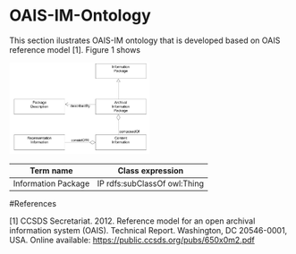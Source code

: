 # OAIS-IM-Ontology

This section ilustrates OAIS-IM ontology that is developed based on OAIS reference model [1]. Figure 1 shows

[<img src="/images/pds-label-uml-model.png" width="250"/>](pds-label-uml-model.png)

|Term name           | Class expression               |
|--------------------|--------------------------------|
|Information Package | IP rdfs:subClassOf owl:Thing   | 

#References

[1] CCSDS Secretariat. 2012. Reference model for an open archival information system (OAIS). Technical Report. 
Washington, DC 20546-0001, USA. Online available: https://public.ccsds.org/pubs/650x0m2.pdf
